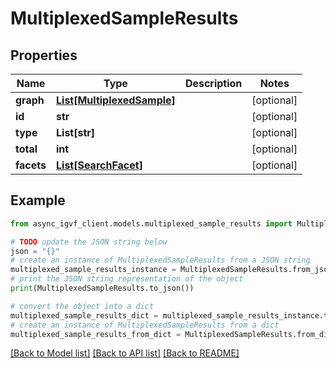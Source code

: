 # MultiplexedSampleResults


## Properties

Name | Type | Description | Notes
------------ | ------------- | ------------- | -------------
**graph** | [**List[MultiplexedSample]**](MultiplexedSample.md) |  | [optional] 
**id** | **str** |  | [optional] 
**type** | **List[str]** |  | [optional] 
**total** | **int** |  | [optional] 
**facets** | [**List[SearchFacet]**](SearchFacet.md) |  | [optional] 

## Example

```python
from async_igvf_client.models.multiplexed_sample_results import MultiplexedSampleResults

# TODO update the JSON string below
json = "{}"
# create an instance of MultiplexedSampleResults from a JSON string
multiplexed_sample_results_instance = MultiplexedSampleResults.from_json(json)
# print the JSON string representation of the object
print(MultiplexedSampleResults.to_json())

# convert the object into a dict
multiplexed_sample_results_dict = multiplexed_sample_results_instance.to_dict()
# create an instance of MultiplexedSampleResults from a dict
multiplexed_sample_results_from_dict = MultiplexedSampleResults.from_dict(multiplexed_sample_results_dict)
```
[[Back to Model list]](../README.md#documentation-for-models) [[Back to API list]](../README.md#documentation-for-api-endpoints) [[Back to README]](../README.md)


